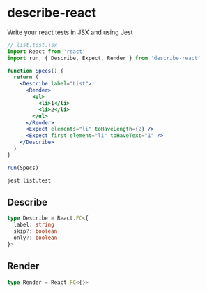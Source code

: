 describe-react
===

Write your react tests in JSX and using Jest

```jsx
// list.test.jsx
import React from 'react'
import run, { Describe, Expect, Render } from 'describe-react'

function Specs() {
  return (
    <Describe label="List">
      <Render>
        <ul>
          <li>1</li>
          <li>2</li>
        </ul>
      </Render>
      <Expect elements="li" toHaveLength={2} />
      <Expect first element="li" toHaveText="1" />
    </Describe>
  )
}

run(Specs)
```

```bash
jest list.test
```

## Describe

```ts
type Describe = React.FC<{
  label: string
  skip?: boolean
  only?: boolean
}>
```

## Render

```ts
type Render = React.FC<{}>
```
